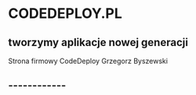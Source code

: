 # CODEDEPLOY.PL
## tworzymy aplikacje nowej generacji

Strona firmowy CodeDeploy Grzegorz Byszewski

## ------------
